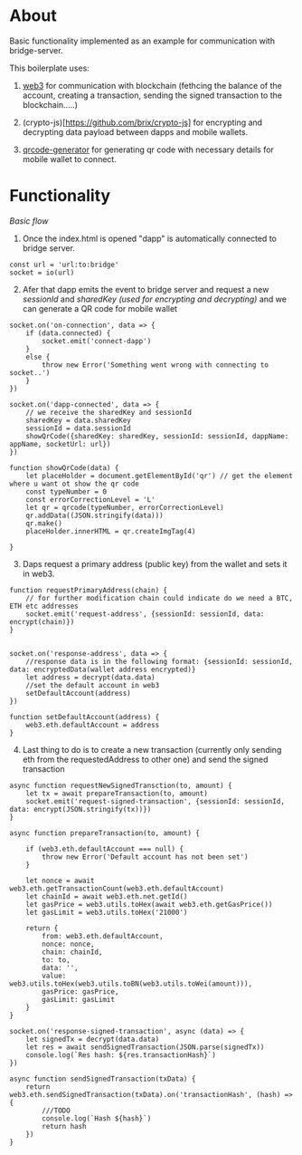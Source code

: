 # About

Basic functionality implemented as an example for communication with bridge-server. 


This boilerplate uses:

1. [web3](https://web3js.readthedocs.io/en/1.0/web3.html) for communication with blockchain (fethcing the balance of the account, creating a transaction, sending the signed transaction to the blockchain.....)

2. (crypto-js)[https://github.com/brix/crypto-js] for encrypting and decrypting data payload between dapps and mobile wallets.

3. [qrcode-generator](https://github.com/kazuhikoarase/qrcode-generator) for generating qr code with necessary details for mobile wallet to connect.


# Functionality

*Basic flow*

1. Once the index.html is opened "dapp" is automatically connected to bridge server. 
```
const url = 'url:to:bridge'
socket = io(url)
```

2. Afer that dapp emits the event to bridge server and request a new *sessionId* and *sharedKey (used for encrypting and decrypting)* and we can generate a QR code for mobile wallet

```
socket.on('on-connection', data => {
    if (data.connected) {
        socket.emit('connect-dapp')
    }
    else {
        throw new Error('Something went wrong with connecting to socket..')
    }
})

socket.on('dapp-connected', data => {
    // we receive the sharedKey and sessionId
    sharedKey = data.sharedKey
    sessionId = data.sessionId
    showQrCode({sharedKey: sharedKey, sessionId: sessionId, dappName: appName, socketUrl: url})
})

function showQrCode(data) {
    let placeHolder = document.getElementById('qr') // get the element where u want ot show the qr code
    const typeNumber = 0
    const errorCorrectionLevel = 'L'
    let qr = qrcode(typeNumber, errorCorrectionLevel)
    qr.addData((JSON.stringify(data)))
    qr.make()
    placeHolder.innerHTML = qr.createImgTag(4)

}
```
3. Daps request a primary address (public key) from the wallet and sets it in web3.

```
function requestPrimaryAddress(chain) {
    // for further modification chain could indicate do we need a BTC, ETH etc addresses
    socket.emit('request-address', {sessionId: sessionId, data: encrypt(chain)})
} 


socket.on('response-address', data => {
    //response data is in the following format: {sessionId: sessionId, data: encryptedData(wallet address encrypted)}
    let address = decrypt(data.data)
    //set the default account in web3
    setDefaultAccount(address)
})

function setDefaultAccount(address) {
    web3.eth.defaultAccount = address
}
```

4. Last thing to do is to create a new transaction (currently only sending eth from the requestedAddress to other one) and send the signed transaction
```
async function requestNewSignedTransction(to, amount) {
    let tx = await prepareTransaction(to, amount)
    socket.emit('request-signed-transaction', {sessionId: sessionId, data: encrypt(JSON.stringify(tx))})
}

async function prepareTransaction(to, amount) {

    if (web3.eth.defaultAccount === null) {
        throw new Error('Default account has not been set')
    }

    let nonce = await web3.eth.getTransactionCount(web3.eth.defaultAccount)
    let chainId = await web3.eth.net.getId()
    let gasPrice = web3.utils.toHex(await web3.eth.getGasPrice())
    let gasLimit = web3.utils.toHex('21000')

    return {
        from: web3.eth.defaultAccount,
        nonce: nonce,
        chain: chainId,
        to: to,
        data: '',
        value: web3.utils.toHex(web3.utils.toBN(web3.utils.toWei(amount))),
        gasPrice: gasPrice,
        gasLimit: gasLimit
    }
}

socket.on('response-signed-transaction', async (data) => {
    let signedTx = decrypt(data.data)
    let res = await sendSignedTransaction(JSON.parse(signedTx))
    console.log(`Res hash: ${res.transactionHash}`)
})

async function sendSignedTransaction(txData) {
    return web3.eth.sendSignedTransaction(txData).on('transactionHash', (hash) => {
        ///TODO 
        console.log(`Hash ${hash}`)
        return hash
    })
}
```